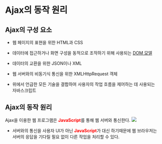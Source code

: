 # Ajax의 동작 원리

## Ajax의 구성 요소

- 웹 페이지의 표현을 위한 HTML과 CSS

- 데이터에 접근하거나 화면 구성을 동적으로 조작하기 위해 사용되는 <a href='http://localhost:8080/vuepress/Study_Ajax/DOM/DOM.html'>DOM 모델 </a>

- 데이터의 교환을 위한 JSON이나 XML

- 웹 서버와의 비동기식 통신을 위한 XMLHttpRequest 객체

- 위에서 언급한 모든 기술을 결합하여 사용자의 작업 흐름을 제어하는 데 사용되는 자바스크립트

## Ajax의 동작 원리

Ajax을 이용한 웹 프로그램은 <font style='color:red;'>**JavaScript**</font>를 통해 웹 서버와 통신한다.
<img src='https://user-images.githubusercontent.com/82923245/120745004-32bc3380-c537-11eb-8e39-8418ddd85c7b.png' />

- 서버와의 통신을 사용자 UI가 아닌 <font style='color:red;'>**JavaScript**</font>가 대신 하기때문에 웹 브라우저는 서버의 응답을 기다릴 필요 없이 다른 작업을 처리할 수 있다.
